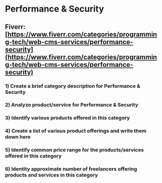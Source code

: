 # Performance & Security
## Fiverr: [https://www.fiverr.com/categories/programming-tech/web-cms-services/performance-security](https://www.fiverr.com/categories/programming-tech/web-cms-services/performance-security)
### 1) Create a brief category description for Performance & Security
### 2) Analyze product/service for Performance & Security
### 3) Identify various products offered in this category
### 4) Create a list of various product offerings and write them down here
### 5) Identify common price range for the products/services offered in this category
### 6) Identity approximate number of freelancers offering products and services in this category
